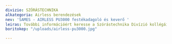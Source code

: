 ```yaml
---
divizio: SZÓRÁSTECHNIKA
alkategoria: Airless berendezések
nev: 'SAMES - AIRLESS PU3000 festékadagoló és keverő '
leiras: További információért keresse a Szórástechnika Divízió kollégáit
boritokep: "/uploads/airless-pu3000.jpg"

---
```

